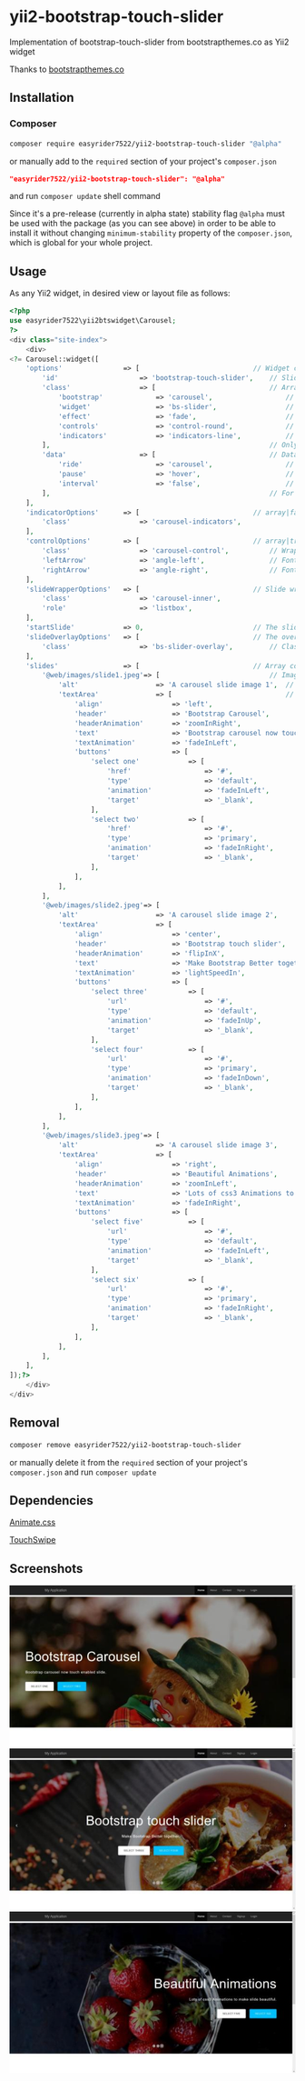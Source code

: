 # yii2-bootstrap-touch-slider
Implementation of bootstrap-touch-slider from bootstrapthemes.co as Yii2 widget

Thanks to [bootstrapthemes.co](https://bootstrapthemes.co/demo/resource/BootstrapCarouselTouchSlider/)

## Installation
### Composer
````bash
composer require easyrider7522/yii2-bootstrap-touch-slider "@alpha"
````

or manually add to the `required` section of your project's `composer.json`
````json
"easyrider7522/yii2-bootstrap-touch-slider": "@alpha"
````
and run `composer update` shell command

Since it's a pre-release (currently in alpha state) stability flag `@alpha` must be used with the package (as you can see above) in order to be able to install it without changing `minimum-stability` property of the `composer.json`, which is global for your whole project.

## Usage

As any Yii2 widget, in desired view or layout file as follows:
````php
<?php
use easyrider7522\yii2btswidget\Carousel;
?>
<div class="site-index">
    <div>
<?= Carousel::widget([
    'options'               => [                            // Widget container attributes.
        'id'                    => 'bootstrap-touch-slider',    // Slider (carousel) id.
        'class'                 => [                            // Array keys are used for possibility to override all the classes present by default.
            'bootstrap'             => 'carousel',                  // Bootstrap carousel style. Should not be changed.
            'widget'                => 'bs-slider',                 // Widget style.
            'effect'                => 'fade',                      // Slide effect.
            'controls'              => 'control-round',             // Left/Right controls styling.
            'indicators'            => 'indicators-line',           // Slide indicator styling.
        ],                                                      // Only the values are rendered (`class="carousel bs-slider fade control-round indicators-line"`).
        'data'                  => [                            // Data attibutes for Bootstrap JS.
            'ride'                  => 'carousel',                  // Animation starts at page load.
            'pause'                 => 'hover',                     // Cycling stops on hovering mouse.
            'interval'              => 'false',                     // Cycling delay.
        ],                                                      // For full specification see https://getbootstrap.com/docs/3.3/javascript/#carousel .
    ],
    'indicatorOptions'      => [                            // array|false Options of the wrapper of the slide indicators.
        'class'                 => 'carousel-indicators',
    ],
    'controlOptions'        => [                            // array|true|false Settings for left/right controls.
        'class'                 => 'carousel-control',          // Wrapper class.
        'leftArrow'             => 'angle-left',                // Font Awesome symbol for the left arrow.
        'rightArrow'            => 'angle-right',               // Font Awesome symbol for the right arrow.
    ],
    'slideWrapperOptions'   => [                            // Slide wrapper <div> options
        'class'                 => 'carousel-inner',
        'role'                  => 'listbox',
    ],
    'startSlide'            => 0,                           // The slide the animation starts with (index in the `slides` array).
    'slideOverlayOptions'   => [                            // The overlay <div> options
        'class'                 => 'bs-slider-overlay',         // Class of the overlay
    ],
    'slides'                => [                            // Array containing slides data.
        '@web/images/slide1.jpeg'=> [                           // Image web path. Aliases can be used, e.g. `@web/images/slider/slide1.jpeg`.
            'alt'                   => 'A carousel slide image 1',  // `alt` attribute contents of the <img> tag.
            'textArea'              => [                            // array Settings for the overlaying text area.
                'align'                 => 'left',                      // string left|center|right Horizontal alignment of the text area.
                'header'                => 'Bootstrap Carousel',        // Header contents.
                'headerAnimation'       => 'zoomInRight',               // Header animation (see https://daneden.github.io/animate.css/ for variants).
                'text'                  => 'Bootstrap carousel now touch enabled slide.',   // Text paragraph contents.
                'textAnimation'         => 'fadeInLeft',                // Text paragraph animation.
                'buttons'               => [                            // array|false Some buttons below the text paragraph can be placed.
                    'select one'            => [                            // array Button caption (inner contents of the <a> tag).
                        'href'                  => '#',                         // Where the link points (`href` attribute of the <a> tag).
                        'type'                  => 'default',                   // In this case its class will become `btn btn-default` (see Bootstrap variants or define one).
                        'animation'             => 'fadeInLeft',                // Buttons can be also animated at appearance.
                        'target'                => '_blank',                    // Other acceptable <a> tag attributes can be added as done here.
                    ],
                    'select two'            => [
                        'href'                  => '#',
                        'type'                  => 'primary',
                        'animation'             => 'fadeInRight',
                        'target'                => '_blank',
                    ],
                ],
            ],
        ],
        '@web/images/slide2.jpeg'=> [
            'alt'                   => 'A carousel slide image 2',
            'textArea'              => [
                'align'                 => 'center',
                'header'                => 'Bootstrap touch slider',
                'headerAnimation'       => 'flipInX',
                'text'                  => 'Make Bootstrap Better together.',
                'textAnimation'         => 'lightSpeedIn',
                'buttons'               => [
                    'select three'          => [
                        'url'                   => '#',
                        'type'                  => 'default',
                        'animation'             => 'fadeInUp',
                        'target'                => '_blank',
                    ],
                    'select four'           => [
                        'url'                   => '#',
                        'type'                  => 'primary',
                        'animation'             => 'fadeInDown',
                        'target'                => '_blank',
                    ],
                ],
            ],
        ],
        '@web/images/slide3.jpeg'=> [
            'alt'                   => 'A carousel slide image 3',
            'textArea'              => [
                'align'                 => 'right',
                'header'                => 'Beautiful Animations',
                'headerAnimation'       => 'zoomInLeft',
                'text'                  => 'Lots of css3 Animations to make slide beautiful.',
                'textAnimation'         => 'fadeInRight',
                'buttons'               => [
                    'select five'           => [
                        'url'                   => '#',
                        'type'                  => 'default',
                        'animation'             => 'fadeInLeft',
                        'target'                => '_blank',
                    ],
                    'select six'            => [
                        'url'                   => '#',
                        'type'                  => 'primary',
                        'animation'             => 'fadeInRight',
                        'target'                => '_blank',
                    ],
                ],
            ],
        ],
    ],
]);?>
    </div>
</div>
````

## Removal
````bash
composer remove easyrider7522/yii2-bootstrap-touch-slider
````

or manually delete it from the `required` section of your project's `composer.json` and run `composer update`

## Dependencies

[Animate.css](https://daneden.github.io/animate.css/)

[TouchSwipe](https://github.com/mattbryson/TouchSwipe-Jquery-Plugin)

## Screenshots
![Sample carousel screenshot: slide 1](https://raw.githubusercontent.com/easyrider7522/yii2-bootstrap-touch-slider/master/yii2-bootstrap-carousel1-600px.jpg)
![Sample carousel screenshot: slide 2](https://raw.githubusercontent.com/easyrider7522/yii2-bootstrap-touch-slider/master/yii2-bootstrap-carousel2-600px.jpg)
![Sample carousel screenshot: slide 3](https://raw.githubusercontent.com/easyrider7522/yii2-bootstrap-touch-slider/master/yii2-bootstrap-carousel3-600px.jpg)
